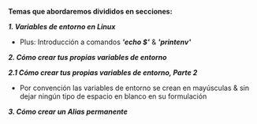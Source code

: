 **Temas que abordaremos divididos en secciones:**

_**1. Variables de entorno en Linux**_

* Plus: Introducción a comandos _**'echo $'**_ & _**'printenv'**_

_**2. Cómo crear tus propias variables de entorno**_

_**2.1 Cómo crear tus propias variables de entorno, Parte 2**_

* Por convención las variables de entorno se crean en mayúsculas & sin dejar ningún tipo de espacio en blanco en su formulación

_**3. Cómo crear un Alias permanente**_
